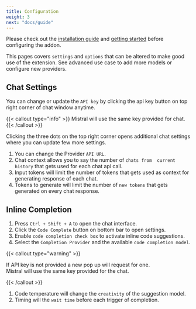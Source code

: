 ```yaml
---
title: Configuration
weight: 3
next: "docs/guide"
---
```


Please check out the [installation guide](/docs/Installation) and [getting started](/docs/getting-started) before configuring the addon.

This pages covers `settings` and `options` that can be altered to make good use of the extension. See advanced use case to add more models or configure new providers.

## Chat Settings

You can change or update the `API key` by clicking the api key button on top right corner of chat window anytime.

{{< callout type="info" >}}
Mistral will use the same key provided for chat.
{{< /callout >}}

Clicking the three dots on the top right corner opens additional chat settings where you can update few more settings.

1. You can change the Provider `API URL`.
2. Chat context allows you to say the number of `chats from  current history` that gets used for each chat api call.
3. Input tokens will limit the number of tokens that gets used as context for generating response of each chat.
4. Tokens to generate will limit the number of `new tokens` that gets generated on every chat response.

## Inline Completion

1. Press `Ctrl + Shift + A` to open the chat interface.
2. Click the `Code Complete` button on bottom bar to open settings.
3. Enable `code completion check box` to activate inline code suggestions.
4. Select the `Completion Provider` and the available `code completion model`.

{{< callout type="warning" >}}

If API key is not provided a new pop up will request for one.
<br />
Mistral will use the same key provided for the chat.

{{< /callout >}}

1. Code temperature will change the `creativity` of the suggestion model.
2. Timing will the `wait time` before each trigger of completion.
